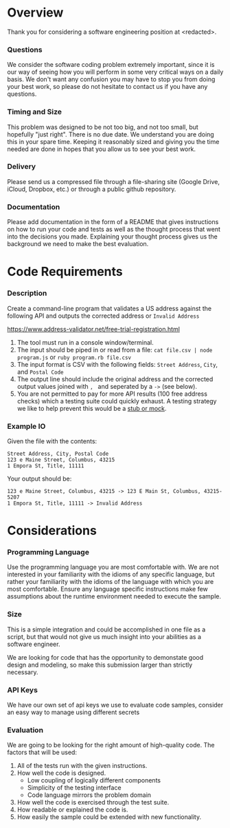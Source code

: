 # Overview

Thank you for considering a software engineering position at \<redacted\>.

### Questions

We consider the software coding problem extremely important, since it is our way of seeing how you will perform in some very critical ways on a daily basis.  We don't want any confusion you may have to stop you from doing your best work, so please do not hesitate to contact us if you have any questions.

### Timing and Size

This problem was designed to be not too big, and not too small, but hopefully "just right".  There is no due date. We understand you are doing this in your spare time.  Keeping it reasonably sized and giving you the time needed are done in hopes that you allow us to see your best work.

### Delivery

Please send us a compressed file through a file-sharing site (Google Drive, iCloud, Dropbox, etc.) or through a public github repository.

### Documentation

Please add documentation in the form of a README that gives instructions on how to run your code and tests as well as the thought process that went into the decisions you made.  Explaining your thought process gives us the background we need to make the best evaluation.

# Code Requirements

### Description

Create a command-line program that validates a US address against the following API and outputs the corrected address or `Invalid Address`

https://www.address-validator.net/free-trial-registration.html

1. The tool must run in a console window/terminal.
2. The input should be piped in or read from a file: `cat file.csv | node program.js` or `ruby program.rb file.csv`
3. The input format is CSV with the following fields: `Street Address`, `City`, and `Postal Code`
4. The output line should include the original address and the corrected output values joined with `, ` and seperated by a ` -> ` (see below).
5. You are not permitted to pay for more API results (100 free address checks) which a testing suite could quickly exhaust.  A testing strategy we like to help prevent this would be a [stub or mock](https://martinfowler.com/articles/mocksArentStubs.html).

### Example IO

Given the file with the contents:

```
Street Address, City, Postal Code
123 e Maine Street, Columbus, 43215
1 Empora St, Title, 11111
```

Your output should be:

```
123 e Maine Street, Columbus, 43215 -> 123 E Main St, Columbus, 43215-5207
1 Empora St, Title, 11111 -> Invalid Address
```

# Considerations

### Programming Language

Use the programming language you are most comfortable with.  We are not interested in your familiarity with the idioms of any specific language, but rather your familiarity with the idioms of the language with which you are most comfortable.  Ensure any language specific instructions make few assumptions about the runtime environment needed to execute the sample.

### Size

This is a simple integration and could be accomplished in one file as a script, but that would not give us much insight into your abilities as a software engineer.

We are looking for code that has the opportunity to demonstate good design and modeling, so make this submission larger than strictly necessary.

### API Keys

We have our own set of api keys we use to evaluate code samples, consider an easy way to manage using different secrets

### Evaluation

We are going to be looking for the right amount of high-quality code.  The factors that will be used:

1. All of the tests run with the given instructions.
2. How well the code is designed.
    * Low coupling of logically different components
    * Simplicity of the testing interface
    * Code language mirrors the problem domain
3. How well the code is exercised through the test suite.
4. How readable or explained the code is.
5. How easily the sample could be extended with new functionality.
